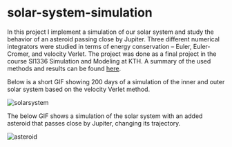 # solar-system-simulation

In this project I implement a simulation of our solar system and study the behavior of an asteroid passing close by Jupiter. Three different numerical integrators were studied in terms
of energy conservation – Euler, Euler-Cromer, and velocity Verlet. The project was done as a final project in the course SI1336 Simulation and Modeling at KTH. A summary of the used methods and results can be found [here](results.pdf).

Below is a short GIF showing 200 days of a simulation of the inner and outer solar system based on the velocity Verlet method.

![solarsystem](https://user-images.githubusercontent.com/47386804/110254880-f9504800-7f88-11eb-99e0-e0e03b6b316c.gif)

The below GIF shows a simulation of the solar system with an added asteroid that passes close by Jupiter, changing its trajectory. 

![asteroid](https://user-images.githubusercontent.com/47386804/110254992-8a272380-7f89-11eb-81df-d9eabccdf175.gif)
